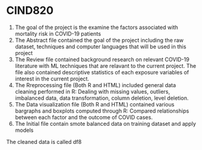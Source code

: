 # CIND820
1. The goal of the project is the examine the factors associated with mortality risk in COVID-19 patients
2. The Abstract file contained the goal of the project including the raw dataset, techniques and computer languages that will be used in this project
3. The Review file contained background research on relevant COVID-19 literature with ML techniques that are relavant to the current project. 
   The file also contained descriptive statistics of each exposure variables of interest in the current project.
4. The Rreprocessing file (Both R and HTML) included general data cleaning performed in R: 
   Dealing with missing values, outliers, imbalanced data, data transformation, column deletion, level deletion.
5. The Data visualization file (Both R and HTML) contained various bargraphs and boxplots computed through R:
   Compared relationships between each factor and the outcome of COVID cases.
6. The Initial file contain smote balanced data on training dataset and apply models

The cleaned data is called df8
